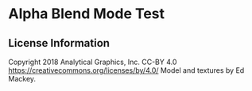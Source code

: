 # Alpha Blend Mode Test

## License Information

Copyright 2018 Analytical Graphics, Inc.
CC-BY 4.0 <https://creativecommons.org/licenses/by/4.0/>
Model and textures by Ed Mackey.
